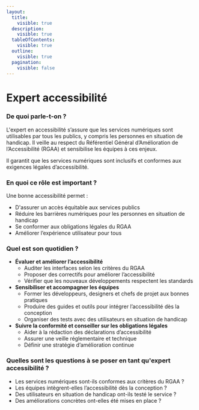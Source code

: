 ```yaml
---
layout:
  title:
    visible: true
  description:
    visible: true
  tableOfContents:
    visible: true
  outline:
    visible: true
  pagination:
    visible: false
---
```


# Expert accessibilité

### De quoi parle-t-on ?

L'expert en accessibilité s’assure que les services numériques sont utilisables par tous les publics, y compris les personnes en situation de handicap. Il veille au respect du Référentiel Général d’Amélioration de l’Accessibilité (RGAA) et sensibilise les équipes à ces enjeux.

Il garantit que les services numériques sont inclusifs et conformes aux exigences légales d’accessibilité.

### En quoi ce rôle est important ?

Une bonne accessibilité permet :

* D'assurer un accès équitable aux services publics
* Réduire les barrières numériques pour les personnes en situation de handicap
* Se conformer aux obligations légales du RGAA
* Améliorer l’expérience utilisateur pour tous

### Quel est son quotidien ?

* **Évaluer et améliorer l’accessibilité**
  * Auditer les interfaces selon les critères du RGAA
  * Proposer des correctifs pour améliorer l’accessibilité
  * Vérifier que les nouveaux développements respectent les standards
* **Sensibiliser et accompagner les équipes**
  * Former les développeurs, designers et chefs de projet aux bonnes pratiques
  * Produire des guides et outils pour intégrer l’accessibilité dès la conception
  * Organiser des tests avec des utilisateurs en situation de handicap
* **Suivre la conformité et conseiller sur les obligations légales**
  * Aider à la rédaction des déclarations d’accessibilité
  * Assurer une veille réglementaire et technique
  * Définir une stratégie d’amélioration continue

### Quelles sont les questions à se poser en tant qu'expert accessibilité ?

* Les services numériques sont-ils conformes aux critères du RGAA ?
* Les équipes intègrent-elles l’accessibilité dès la conception ?
* Des utilisateurs en situation de handicap ont-ils testé le service ?
* Des améliorations concrètes ont-elles été mises en place ?
